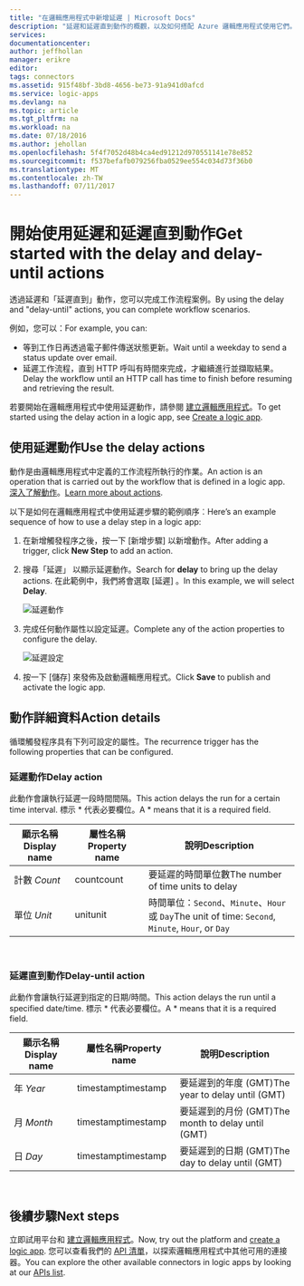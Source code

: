 ```yaml
---
title: "在邏輯應用程式中新增延遲 | Microsoft Docs"
description: "延遲和延遲直到動作的概觀，以及如何搭配 Azure 邏輯應用程式使用它們。"
services: 
documentationcenter: 
author: jeffhollan
manager: erikre
editor: 
tags: connectors
ms.assetid: 915f48bf-3bd8-4656-be73-91a941d0afcd
ms.service: logic-apps
ms.devlang: na
ms.topic: article
ms.tgt_pltfrm: na
ms.workload: na
ms.date: 07/18/2016
ms.author: jehollan
ms.openlocfilehash: 5f4f7052d48b4ca4ed91212d970551141e78e852
ms.sourcegitcommit: f537befafb079256fba0529ee554c034d73f36b0
ms.translationtype: MT
ms.contentlocale: zh-TW
ms.lasthandoff: 07/11/2017
---
```

# <a name="get-started-with-the-delay-and-delay-until-actions"></a><span data-ttu-id="e1773-103">開始使用延遲和延遲直到動作</span><span class="sxs-lookup"><span data-stu-id="e1773-103">Get started with the delay and delay-until actions</span></span>
<span data-ttu-id="e1773-104">透過延遲和「延遲直到」動作，您可以完成工作流程案例。</span><span class="sxs-lookup"><span data-stu-id="e1773-104">By using the delay and "delay-until" actions, you can complete workflow scenarios.</span></span>

<span data-ttu-id="e1773-105">例如，您可以：</span><span class="sxs-lookup"><span data-stu-id="e1773-105">For example, you can:</span></span>

* <span data-ttu-id="e1773-106">等到工作日再透過電子郵件傳送狀態更新。</span><span class="sxs-lookup"><span data-stu-id="e1773-106">Wait until a weekday to send a status update over email.</span></span>
* <span data-ttu-id="e1773-107">延遲工作流程，直到 HTTP 呼叫有時間來完成，才繼續進行並擷取結果。</span><span class="sxs-lookup"><span data-stu-id="e1773-107">Delay the workflow until an HTTP call has time to finish before resuming and retrieving the result.</span></span>

<span data-ttu-id="e1773-108">若要開始在邏輯應用程式中使用延遲動作，請參閱 [建立邏輯應用程式](../logic-apps/logic-apps-create-a-logic-app.md)。</span><span class="sxs-lookup"><span data-stu-id="e1773-108">To get started using the delay action in a logic app, see [Create a logic app](../logic-apps/logic-apps-create-a-logic-app.md).</span></span>

## <a name="use-the-delay-actions"></a><span data-ttu-id="e1773-109">使用延遲動作</span><span class="sxs-lookup"><span data-stu-id="e1773-109">Use the delay actions</span></span>
<span data-ttu-id="e1773-110">動作是由邏輯應用程式中定義的工作流程所執行的作業。</span><span class="sxs-lookup"><span data-stu-id="e1773-110">An action is an operation that is carried out by the workflow that is defined in a logic app.</span></span> <span data-ttu-id="e1773-111">[深入了解動作](connectors-overview.md)。</span><span class="sxs-lookup"><span data-stu-id="e1773-111">[Learn more about actions](connectors-overview.md).</span></span>

<span data-ttu-id="e1773-112">以下是如何在邏輯應用程式中使用延遲步驟的範例順序︰</span><span class="sxs-lookup"><span data-stu-id="e1773-112">Here’s an example sequence of how to use a delay step in a logic app:</span></span>

1. <span data-ttu-id="e1773-113">在新增觸發程序之後，按一下 [新增步驟]  以新增動作。</span><span class="sxs-lookup"><span data-stu-id="e1773-113">After adding a trigger, click **New Step** to add an action.</span></span>
2. <span data-ttu-id="e1773-114">搜尋「延遲」  以顯示延遲動作。</span><span class="sxs-lookup"><span data-stu-id="e1773-114">Search for **delay** to bring up the delay actions.</span></span> <span data-ttu-id="e1773-115">在此範例中，我們將會選取 [延遲] 。</span><span class="sxs-lookup"><span data-stu-id="e1773-115">In this example, we will select **Delay**.</span></span>
   
    ![延遲動作](./media/connectors-native-delay/using-action-1.png)
3. <span data-ttu-id="e1773-117">完成任何動作屬性以設定延遲。</span><span class="sxs-lookup"><span data-stu-id="e1773-117">Complete any of the action properties to configure the delay.</span></span>
   
    ![延遲設定](./media/connectors-native-delay/using-action-2.png)
4. <span data-ttu-id="e1773-119">按一下 [儲存]  來發佈及啟動邏輯應用程式。</span><span class="sxs-lookup"><span data-stu-id="e1773-119">Click **Save** to publish and activate the logic app.</span></span>

## <a name="action-details"></a><span data-ttu-id="e1773-120">動作詳細資料</span><span class="sxs-lookup"><span data-stu-id="e1773-120">Action details</span></span>
<span data-ttu-id="e1773-121">循環觸發程序具有下列可設定的屬性。</span><span class="sxs-lookup"><span data-stu-id="e1773-121">The recurrence trigger has the following properties that can be configured.</span></span>

### <a name="delay-action"></a><span data-ttu-id="e1773-122">延遲動作</span><span class="sxs-lookup"><span data-stu-id="e1773-122">Delay action</span></span>
<span data-ttu-id="e1773-123">此動作會讓執行延遲一段時間間隔。</span><span class="sxs-lookup"><span data-stu-id="e1773-123">This action delays the run for a certain time interval.</span></span>
<span data-ttu-id="e1773-124">標示 * 代表必要欄位。</span><span class="sxs-lookup"><span data-stu-id="e1773-124">A * means that it is a required field.</span></span>

| <span data-ttu-id="e1773-125">顯示名稱</span><span class="sxs-lookup"><span data-stu-id="e1773-125">Display name</span></span> | <span data-ttu-id="e1773-126">屬性名稱</span><span class="sxs-lookup"><span data-stu-id="e1773-126">Property name</span></span> | <span data-ttu-id="e1773-127">說明</span><span class="sxs-lookup"><span data-stu-id="e1773-127">Description</span></span> |
| --- | --- | --- |
| <span data-ttu-id="e1773-128">計數 *</span><span class="sxs-lookup"><span data-stu-id="e1773-128">Count*</span></span> |<span data-ttu-id="e1773-129">count</span><span class="sxs-lookup"><span data-stu-id="e1773-129">count</span></span> |<span data-ttu-id="e1773-130">要延遲的時間單位數</span><span class="sxs-lookup"><span data-stu-id="e1773-130">The number of time units to delay</span></span> |
| <span data-ttu-id="e1773-131">單位 *</span><span class="sxs-lookup"><span data-stu-id="e1773-131">Unit*</span></span> |<span data-ttu-id="e1773-132">unit</span><span class="sxs-lookup"><span data-stu-id="e1773-132">unit</span></span> |<span data-ttu-id="e1773-133">時間單位：`Second`、`Minute`、`Hour` 或 `Day`</span><span class="sxs-lookup"><span data-stu-id="e1773-133">The unit of time: `Second`, `Minute`, `Hour`, or `Day`</span></span> |

<br>

### <a name="delay-until-action"></a><span data-ttu-id="e1773-134">延遲直到動作</span><span class="sxs-lookup"><span data-stu-id="e1773-134">Delay-until action</span></span>
<span data-ttu-id="e1773-135">此動作會讓執行延遲到指定的日期/時間。</span><span class="sxs-lookup"><span data-stu-id="e1773-135">This action delays the run until a specified date/time.</span></span>
<span data-ttu-id="e1773-136">標示 * 代表必要欄位。</span><span class="sxs-lookup"><span data-stu-id="e1773-136">A * means that it is a required field.</span></span>

| <span data-ttu-id="e1773-137">顯示名稱</span><span class="sxs-lookup"><span data-stu-id="e1773-137">Display name</span></span> | <span data-ttu-id="e1773-138">屬性名稱</span><span class="sxs-lookup"><span data-stu-id="e1773-138">Property name</span></span> | <span data-ttu-id="e1773-139">說明</span><span class="sxs-lookup"><span data-stu-id="e1773-139">Description</span></span> |
| --- | --- | --- |
| <span data-ttu-id="e1773-140">年 *</span><span class="sxs-lookup"><span data-stu-id="e1773-140">Year*</span></span> |<span data-ttu-id="e1773-141">timestamp</span><span class="sxs-lookup"><span data-stu-id="e1773-141">timestamp</span></span> |<span data-ttu-id="e1773-142">要延遲到的年度 (GMT)</span><span class="sxs-lookup"><span data-stu-id="e1773-142">The year to delay until (GMT)</span></span> |
| <span data-ttu-id="e1773-143">月 *</span><span class="sxs-lookup"><span data-stu-id="e1773-143">Month*</span></span> |<span data-ttu-id="e1773-144">timestamp</span><span class="sxs-lookup"><span data-stu-id="e1773-144">timestamp</span></span> |<span data-ttu-id="e1773-145">要延遲到的月份 (GMT)</span><span class="sxs-lookup"><span data-stu-id="e1773-145">The month to delay until (GMT)</span></span> |
| <span data-ttu-id="e1773-146">日 *</span><span class="sxs-lookup"><span data-stu-id="e1773-146">Day*</span></span> |<span data-ttu-id="e1773-147">timestamp</span><span class="sxs-lookup"><span data-stu-id="e1773-147">timestamp</span></span> |<span data-ttu-id="e1773-148">要延遲到的日期 (GMT)</span><span class="sxs-lookup"><span data-stu-id="e1773-148">The day to delay until (GMT)</span></span> |

<br>

## <a name="next-steps"></a><span data-ttu-id="e1773-149">後續步驟</span><span class="sxs-lookup"><span data-stu-id="e1773-149">Next steps</span></span>
<span data-ttu-id="e1773-150">立即試用平台和 [建立邏輯應用程式](../logic-apps/logic-apps-create-a-logic-app.md)。</span><span class="sxs-lookup"><span data-stu-id="e1773-150">Now, try out the platform and [create a logic app](../logic-apps/logic-apps-create-a-logic-app.md).</span></span> <span data-ttu-id="e1773-151">您可以查看我們的 [API 清單](apis-list.md)，以探索邏輯應用程式中其他可用的連接器。</span><span class="sxs-lookup"><span data-stu-id="e1773-151">You can explore the other available connectors in logic apps by looking at our [APIs list](apis-list.md).</span></span>

